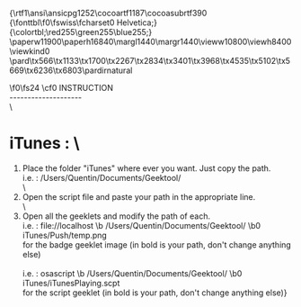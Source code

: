 {\rtf1\ansi\ansicpg1252\cocoartf1187\cocoasubrtf390
{\fonttbl\f0\fswiss\fcharset0 Helvetica;}
{\colortbl;\red255\green255\blue255;}
\paperw11900\paperh16840\margl1440\margr1440\vieww10800\viewh8400\viewkind0
\pard\tx566\tx1133\tx1700\tx2267\tx2834\tx3401\tx3968\tx4535\tx5102\tx5669\tx6236\tx6803\pardirnatural

\f0\fs24 \cf0 INSTRUCTION\
--------------------\
\
# iTunes : \
1. Place the folder "iTunes" where ever you want. Just copy the path.\
	i.e. : /Users/Quentin/Documents/Geektool/\
\
2. Open the script file and paste your path in the appropriate line.\
\
3. Open all the geeklets and modify the path of each.\
	i.e. : file://localhost
\b /Users/Quentin/Documents/Geektool/
\b0 iTunes/Push/temp.png\
	for the badge geeklet image (in bold is your path, don't change anything else)\
\
	i.e. : osascript 
\b /Users/Quentin/Documents/Geektool/
\b0 iTunes/iTunesPlaying.scpt\
	for the script geeklet (in bold is your path, don't change anything else)}
